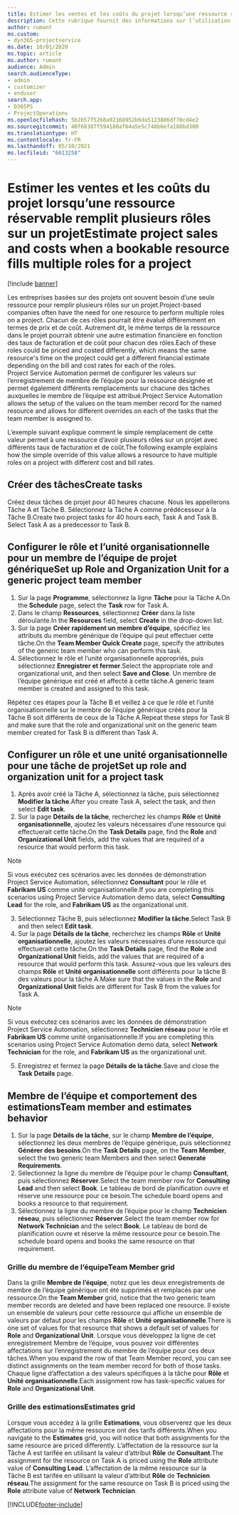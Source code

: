 ```yaml
---
title: Estimer les ventes et les coûts du projet lorsqu’une ressource réservable remplit plusieurs rôles sur un projet
description: Cette rubrique fournit des informations sur l’utilisation des dimensions de tarification pour prendre en charge la tarification et le coût pour une ressource qui remplit plusieurs rôles sur un projet.
author: rumant
ms.custom:
- dyn365-projectservice
ms.date: 10/01/2020
ms.topic: article
ms.author: rumant
audience: Admin
search.audienceType:
- admin
- customizer
- enduser
search.app:
- D365PS
- ProjectOperations
ms.openlocfilehash: 5b2b57f5268a92168952b6da5123886df70cd4e2
ms.sourcegitcommit: 40f68387f594180af64a5e5c748b6efa188bd300
ms.translationtype: HT
ms.contentlocale: fr-FR
ms.lasthandoff: 05/10/2021
ms.locfileid: "6013258"
---
```

# <a name="estimate-project-sales-and-costs-when-a-bookable-resource-fills-multiple-roles-for-a-project"></a><span data-ttu-id="b6380-103">Estimer les ventes et les coûts du projet lorsqu’une ressource réservable remplit plusieurs rôles sur un projet</span><span class="sxs-lookup"><span data-stu-id="b6380-103">Estimate project sales and costs when a bookable resource fills multiple roles for a project</span></span> 

[!include [banner](../includes/psa-now-project-operations.md)]

<span data-ttu-id="b6380-104">Les entreprises basées sur des projets ont souvent besoin d’une seule ressource pour remplir plusieurs rôles sur un projet.</span><span class="sxs-lookup"><span data-stu-id="b6380-104">Project-based companies often have the need for one resource to perform multiple roles on a project.</span></span> <span data-ttu-id="b6380-105">Chacun de ces rôles pourrait être évalué différemment en termes de prix et de coût. Autrement dit, le même temps de la ressource dans le projet pourrait obtenir une autre estimation financière en fonction des taux de facturation et de coût pour chacun des rôles.</span><span class="sxs-lookup"><span data-stu-id="b6380-105">Each of these roles could be priced and costed differently, which means the same resource's time on the project could get a different financial estimate depending on the bill and cost rates for each of the roles.</span></span> <span data-ttu-id="b6380-106">Project Service Automation permet de configurer les valeurs sur l’enregistrement de membre de l’équipe pour la ressource désignée et permet également différents remplacements sur chacune des tâches auxquelles le membre de l’équipe est attribué.</span><span class="sxs-lookup"><span data-stu-id="b6380-106">Project Service Automation allows the setup of the values on the team member record for the named resource and allows for different overrides on each of the tasks that the team member is assigned to.</span></span>

<span data-ttu-id="b6380-107">L’exemple suivant explique comment le simple remplacement de cette valeur permet à une ressource d’avoir plusieurs rôles sur un projet avec différents taux de facturation et de coût.</span><span class="sxs-lookup"><span data-stu-id="b6380-107">The following example  explains how the simple override of this value allows a resource to have multiple roles on a project with different cost and bill rates.</span></span>

## <a name="create-tasks"></a><span data-ttu-id="b6380-108">Créer des tâches</span><span class="sxs-lookup"><span data-stu-id="b6380-108">Create tasks</span></span>
<span data-ttu-id="b6380-109">Créez deux tâches de projet pour 40 heures chacune. Nous les appellerons Tâche A et Tâche B. Sélectionnez la Tâche A comme prédécesseur à la Tâche B.</span><span class="sxs-lookup"><span data-stu-id="b6380-109">Create two project tasks for 40 hours each, Task A and Task B. Select Task A as a predecessor to Task B.</span></span>

## <a name="set-up-role-and-organization-unit-for-a-generic-project-team-member"></a><span data-ttu-id="b6380-110">Configurer le rôle et l’unité organisationnelle pour un membre de l’équipe de projet générique</span><span class="sxs-lookup"><span data-stu-id="b6380-110">Set up Role and Organization Unit for a generic project team member</span></span>

1. <span data-ttu-id="b6380-111">Sur la page **Programme**, sélectionnez la ligne **Tâche** pour la Tâche A.</span><span class="sxs-lookup"><span data-stu-id="b6380-111">On the **Schedule** page, select the **Task** row for Task A.</span></span> 
2. <span data-ttu-id="b6380-112">Dans le champ **Ressources**, sélectionnez **Créer** dans la liste déroulante.</span><span class="sxs-lookup"><span data-stu-id="b6380-112">In the **Resources** field, select **Create** in the drop-down list.</span></span>
3. <span data-ttu-id="b6380-113">Sur la page **Créer rapidement un membre d’équipe**, spécifiez les attributs du membre générique de l’équipe qui peut effectuer cette tâche.</span><span class="sxs-lookup"><span data-stu-id="b6380-113">On the **Team Member Quick Create** page, specify the attributes of the generic team member who can perform this task.</span></span>
4. <span data-ttu-id="b6380-114">Sélectionnez le rôle et l’unité organisationnelle appropriés, puis sélectionnez **Enregistrer et fermer**.</span><span class="sxs-lookup"><span data-stu-id="b6380-114">Select the appropriate role and organizational unit, and then select **Save and Close**.</span></span> <span data-ttu-id="b6380-115">Un membre de l’équipe générique est créé et affecté à cette tâche.</span><span class="sxs-lookup"><span data-stu-id="b6380-115">A generic team member is created and assigned to this task.</span></span> 

<span data-ttu-id="b6380-116">Répétez ces étapes pour la Tâche B et veillez à ce que le rôle et l’unité organisationnelle sur le membre de l’équipe générique créés pour la Tâche B soit différents de ceux de la Tâche A.</span><span class="sxs-lookup"><span data-stu-id="b6380-116">Repeat these steps for Task B and make sure that the role and organizational unit on the generic team member created for Task B is different than Task A.</span></span> 

## <a name="set-up-role-and-organization-unit-for-a-project-task"></a><span data-ttu-id="b6380-117">Configurer un rôle et une unité organisationnelle pour une tâche de projet</span><span class="sxs-lookup"><span data-stu-id="b6380-117">Set up role and organization unit for a project task</span></span>

1. <span data-ttu-id="b6380-118">Après avoir créé la Tâche A, sélectionnez la tâche, puis sélectionnez **Modifier la tâche**.</span><span class="sxs-lookup"><span data-stu-id="b6380-118">After you create Task A, select the task, and then select **Edit task**.</span></span>
2. <span data-ttu-id="b6380-119">Sur la page **Détails de la tâche**, recherchez les champs **Rôle** et **Unité organisationnelle**, ajoutez les valeurs nécessaires d’une ressource qui effectuerait cette tâche.</span><span class="sxs-lookup"><span data-stu-id="b6380-119">On the **Task Details** page, find the **Role** and **Organizational Unit** fields, add the values that are required of a resource that would perform this task.</span></span> 

  > [!NOTE]
  > <span data-ttu-id="b6380-120">Si vous exécutez ces scénarios avec les données de démonstration Project Service Automation, sélectionnez **Consultant** pour le rôle et **Fabrikam US** comme unité organisationnelle.</span><span class="sxs-lookup"><span data-stu-id="b6380-120">If you are completing this scenarios using Project Service Automation demo data, select **Consulting Lead** for the role, and **Fabrikam US** as the organizational unit.</span></span>

3. <span data-ttu-id="b6380-121">Sélectionnez Tâche B, puis sélectionnez **Modifier la tâche**.</span><span class="sxs-lookup"><span data-stu-id="b6380-121">Select Task B and then select **Edit task**.</span></span>
4. <span data-ttu-id="b6380-122">Sur la page **Détails de la tâche**, recherchez les champs **Rôle** et **Unité organisationnelle**, ajoutez les valeurs nécessaires d’une ressource qui effectuerait cette tâche.</span><span class="sxs-lookup"><span data-stu-id="b6380-122">On the **Task Details** page, find the **Role** and **Organizational Unit** fields, add the values that are required of a resource that would perform this task.</span></span> <span data-ttu-id="b6380-123">Assurez-vous que les valeurs des champs **Rôle** et **Unité organisationnelle** sont différents pour la tâche B des valeurs pour la tâche A.</span><span class="sxs-lookup"><span data-stu-id="b6380-123">Make sure that the values in the **Role** and **Organizational Unit** fields are different for Task B from the values for Task A.</span></span> 

  > [!NOTE]
  > <span data-ttu-id="b6380-124">Si vous exécutez ces scénarios avec les données de démonstration Project Service Automation, sélectionnez **Technicien réseau** pour le rôle et **Fabrikam US** comme unité organisationnelle.</span><span class="sxs-lookup"><span data-stu-id="b6380-124">If you are completing this scenarios using Project Service Automation demo data, select **Network Technician** for the role, and **Fabrikam US** as the organizational unit.</span></span>

5. <span data-ttu-id="b6380-125">Enregistrez et fermez la page **Détails de la tâche**.</span><span class="sxs-lookup"><span data-stu-id="b6380-125">Save and close the **Task Details** page.</span></span> 

## <a name="team-member-and-estimates-behavior"></a><span data-ttu-id="b6380-126">Membre de l’équipe et comportement des estimations</span><span class="sxs-lookup"><span data-stu-id="b6380-126">Team member and estimates behavior</span></span> 

1. <span data-ttu-id="b6380-127">Sur la page **Détails de la tâche**, sur le champ **Membre de l’équipe**, sélectionnez les deux membres de l’équipe générique, puis sélectionnez **Générer des besoins**.</span><span class="sxs-lookup"><span data-stu-id="b6380-127">On the **Task Details** page, on the **Team Member**, select the two generic team Members and then select **Generate Requirements**.</span></span> 
2. <span data-ttu-id="b6380-128">Sélectionnez la ligne du membre de l’équipe pour le champ **Consultant**, puis sélectionnez **Réserver**.</span><span class="sxs-lookup"><span data-stu-id="b6380-128">Select the team member row for **Consulting Lead** and then select **Book**.</span></span> <span data-ttu-id="b6380-129">Le tableau de bord de planification ouvre et réserve une ressource pour ce besoin.</span><span class="sxs-lookup"><span data-stu-id="b6380-129">The schedule board opens and books a resource to that requirement.</span></span>
3. <span data-ttu-id="b6380-130">Sélectionnez la ligne du membre de l’équipe pour le champ **Technicien réseau**, puis sélectionnez **Réserver**.</span><span class="sxs-lookup"><span data-stu-id="b6380-130">Select the team member row for **Network Technician** and the select **Book**.</span></span> <span data-ttu-id="b6380-131">Le tableau de bord de planification ouvre et réserve la même ressource pour ce besoin.</span><span class="sxs-lookup"><span data-stu-id="b6380-131">The schedule board opens and books the same resource on that requirement.</span></span>

### <a name="team-member-grid"></a><span data-ttu-id="b6380-132">Grille du membre de l’équipe</span><span class="sxs-lookup"><span data-stu-id="b6380-132">Team Member grid</span></span> 
<span data-ttu-id="b6380-133">Dans la grille **Membre de l’équipe**, notez que les deux enregistrements de membre de l’équipe générique ont été supprimés et remplacés par une ressource.</span><span class="sxs-lookup"><span data-stu-id="b6380-133">On the **Team Member** grid, notice that the two generic team member records are deleted and have been replaced one resource.</span></span> <span data-ttu-id="b6380-134">Il existe un ensemble de valeurs pour cette ressource qui affiche un ensemble de valeurs par défaut pour les champs **Rôle** et **Unité organisationnelle**.</span><span class="sxs-lookup"><span data-stu-id="b6380-134">There is one set of values for that resource that shows a default set of values for **Role** and **Organizational Unit**.</span></span>
<span data-ttu-id="b6380-135">Lorsque vous développez la ligne de cet enregistrement Membre de l’équipe, vous pouvez voir différentes affectations sur l’enregistrement du membre de l’équipe pour ces deux tâches.</span><span class="sxs-lookup"><span data-stu-id="b6380-135">When you expand the row of that Team Member record, you can see distinct assignments on the team member record for both of those tasks.</span></span> <span data-ttu-id="b6380-136">Chaque ligne d’affectation a des valeurs spécifiques à la tâche pour **Rôle** et **Unité organisationnelle**.</span><span class="sxs-lookup"><span data-stu-id="b6380-136">Each assignment row has task-specific values for **Role** and **Organizational Unit**.</span></span> 

### <a name="estimates-grid"></a><span data-ttu-id="b6380-137">Grille des estimations</span><span class="sxs-lookup"><span data-stu-id="b6380-137">Estimates grid</span></span> 
<span data-ttu-id="b6380-138">Lorsque vous accédez à la grille **Estimations**, vous observerez que les deux affectations pour la même ressource ont des tarifs différents.</span><span class="sxs-lookup"><span data-stu-id="b6380-138">When you navigate to the **Estimates** grid, you will notice that both assignments for the same resource are priced differently.</span></span>
<span data-ttu-id="b6380-139">L’affectation de la ressource sur la Tâche A est tarifée en utilisant la valeur d’attribut **Rôle** de **Consultant**.</span><span class="sxs-lookup"><span data-stu-id="b6380-139">The assignment for the resource on Task A is priced using the **Role** attribute value of **Consulting Lead**.</span></span> <span data-ttu-id="b6380-140">L’affectation de la même ressource sur la Tâche B est tarifée en utilisant la valeur d’attribut **Rôle** de **Technicien réseau**.</span><span class="sxs-lookup"><span data-stu-id="b6380-140">The assignment for the same resource on Task B is priced using the **Role** attribute value of **Network Technician**.</span></span>



[!INCLUDE[footer-include](../includes/footer-banner.md)]